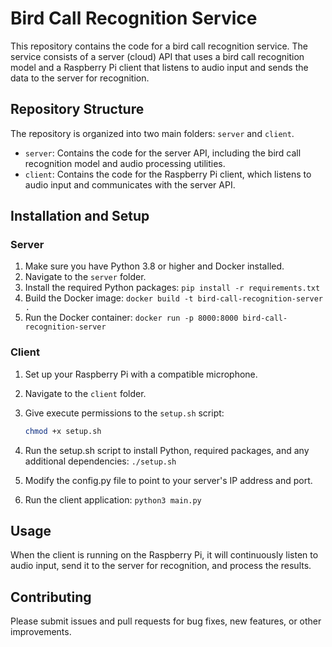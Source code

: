 # Bird Call Recognition Service

This repository contains the code for a bird call recognition service. The service consists of a server (cloud) API that uses a bird call recognition model and a Raspberry Pi client that listens to audio input and sends the data to the server for recognition.

## Repository Structure

The repository is organized into two main folders: `server` and `client`.

- `server`: Contains the code for the server API, including the bird call recognition model and audio processing utilities.
- `client`: Contains the code for the Raspberry Pi client, which listens to audio input and communicates with the server API.

## Installation and Setup

### Server

1. Make sure you have Python 3.8 or higher and Docker installed.
2. Navigate to the `server` folder.
3. Install the required Python packages:
`pip install -r requirements.txt`
4. Build the Docker image:
`docker build -t bird-call-recognition-server .`
5. Run the Docker container:
`docker run -p 8000:8000 bird-call-recognition-server`


### Client

1. Set up your Raspberry Pi with a compatible microphone.
2. Navigate to the `client` folder.
3. Give execute permissions to the `setup.sh` script:

   ```bash
   chmod +x setup.sh
   ```

4. Run the setup.sh script to install Python, required packages, and any additional dependencies: `./setup.sh`
5. Modify the config.py file to point to your server's IP address and port.
6. Run the client application: `python3 main.py`

## Usage

When the client is running on the Raspberry Pi, it will continuously listen to audio input, send it to the server for recognition, and process the results.

## Contributing

Please submit issues and pull requests for bug fixes, new features, or other improvements.

